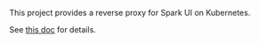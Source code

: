 This project provides a reverse proxy for Spark UI on Kubernetes.

See [this doc](docs/BuildReverseProxyForSparkUIOnKubernetes.md) for details.
